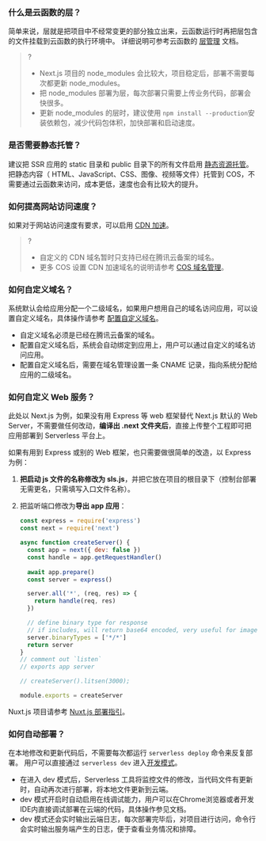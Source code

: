 
### 什么是云函数的层？
  简单来说，层就是把项目中不经常变更的部分独立出来，云函数运行时再把层包含的文件挂载到云函数的执行环境中。  详细说明可参考云函数的 [层管理](https://cloud.tencent.com/document/product/583/40159) 文档。  

>?
>- Next.js 项目的 node_modules 会比较大，项目稳定后，部署不需要每次都更新 node_modules。  
>- 把 node_modules 部署为层，每次部署只需要上传业务代码，部署会快很多。  
>- 更新 node_modules 的层时，建议使用 `npm install --production`安装依赖包，减少代码包体积，加快部署和启动速度。  

### 是否需要静态托管？
  建议把 SSR 应用的 static 目录和 public 目录下的所有文件启用 [静态资源托管](https://cloud.tencent.com/document/product/436/9512)。
  把静态内容（ HTML、JavaScript、CSS、图像、视频等文件）托管到 COS，不需要通过云函数来访问，成本更低，速度也会有比较大的提升。  

### 如何提高网站访问速度？
  如果对于网站访问速度有要求，可以启用 [CDN 加速](https://cloud.tencent.com/document/product/228/2939)。
>?
>- 自定义的 CDN 域名暂时只支持已经在腾讯云备案的域名。  
>- 更多 COS 设置 CDN 加速域名的说明请参考 [COS 域名管理](https://cloud.tencent.com/document/product/436/18424)。

### 如何自定义域名？
系统默认会给应用分配一个二级域名，如果用户想用自己的域名访问应用，可以设置自定义域名，具体操作请参考 [配置自定义域名](https://cloud.tencent.com/document/product/628/11791)。
- 自定义域名必须是已经在腾讯云备案的域名。  
- 配置自定义域名后，系统会自动绑定到应用上，用户可以通过自定义的域名访问应用。  
- 配置自定义域名后，需要在域名管理设置一条 CNAME 记录，指向系统分配给应用的二级域名。  



### 如何自定义 Web 服务？
 此处以 Next.js 为例，如果没有用 Express 等 web 框架替代 Next.js 默认的 Web Server，不需要做任何改动，**编译出 .next 文件夹后**，直接上传整个工程即可把应用部署到 Serverless 平台上。  
  
如果有用到 Express 或别的 Web 框架，也只需要做很简单的改造，以 Express 为例：
1. **把启动 js 文件的名称修改为 sls.js**，并把它放在项目的根目录下（控制台部署无需更名，只需填写入口文件名称）。
2. 把监听端口修改为**导出 app 应用**：
    
    ```javascript
    const express = require('express')
    const next = require('next')
    
    async function createServer() {
      const app = next({ dev: false })
      const handle = app.getRequestHandler()
      
      await app.prepare()
      const server = express()
    
      server.all('*', (req, res) => {
        return handle(req, res)
      })
    
      // define binary type for response
      // if includes, will return base64 encoded, very useful for images
      server.binaryTypes = ['*/*']
      return server
    }
    // comment out `listen`
    // exports app server
    
    // createServer().litsen(3000);
    
    module.exports = createServer
    ```
  Nuxt.js 项目请参考 [Nuxt.js 部署指引](https://github.com/serverless-components/tencent-nuxtjs#%E9%A1%B9%E7%9B%AE%E8%BF%81%E7%A7%BB---%E8%87%AA%E5%AE%9A%E4%B9%89-express-%E6%9C%8D%E5%8A%A1)。

### 如何自动部署？
  在本地修改和更新代码后，不需要每次都运行 `serverless deploy` 命令来反复部署。  用户可以直接通过 `serverless dev` 进入[开发模式](https://cloud.tencent.com/document/product/583/44775)。  
- 在进入 dev 模式后，Serverless 工具将监控文件的修改，当代码文件有更新时，自动再次进行部署，将本地文件更新到云端。  
- dev 模式开启时自动启用在线调试能力，用户可以在Chrome浏览器或者开发IDE内直接调试部署在云端的代码，具体操作参见文档。  
- dev 模式还会实时输出云端日志，每次部署完毕后，对项目进行访问，命令行会实时输出服务端产生的日志，便于查看业务情况和排障。  
    
